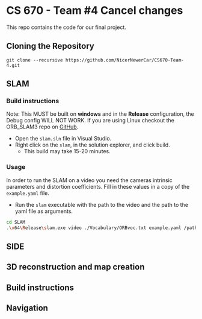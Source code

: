 # CS 670 - Team #4      Cancel changes


This repo contains the code for our final project.

## Cloning the Repository

`git clone --recursive https://github.com/NicerNewerCar/CS670-Team-4.git`

## SLAM

### Build instructions

Note: This MUST be built on **windows** and in the **Release** configuration, the Debug config WILL NOT WORK.
If you are using Linux checkout the ORB_SLAM3 repo on [GitHub](https://github.com/UZ-SLAMLab/ORB_SLAM3).

* Open the `slam.sln` file in Visual Studio.
* Right click on the `slam`, in the solution explorer, and click build.
    * This build may take 15-20 minutes.

### Usage

In order to run the SLAM on a video you need the cameras intrinsic parameters and distortion coefficients. Fill in these values in a copy of the `example.yaml` file.

* Run the `slam` executable with the path to the video and the path to the yaml file as arguments.
```bash
cd SLAM
.\x64\Release\slam.exe video ./Vocabulary/ORBvoc.txt example.yaml /path/to/video.mp4 /path/to/output/dir
```

## SIDE


## 3D reconstruction and map creation 

## Build instructions 


## Navigation






